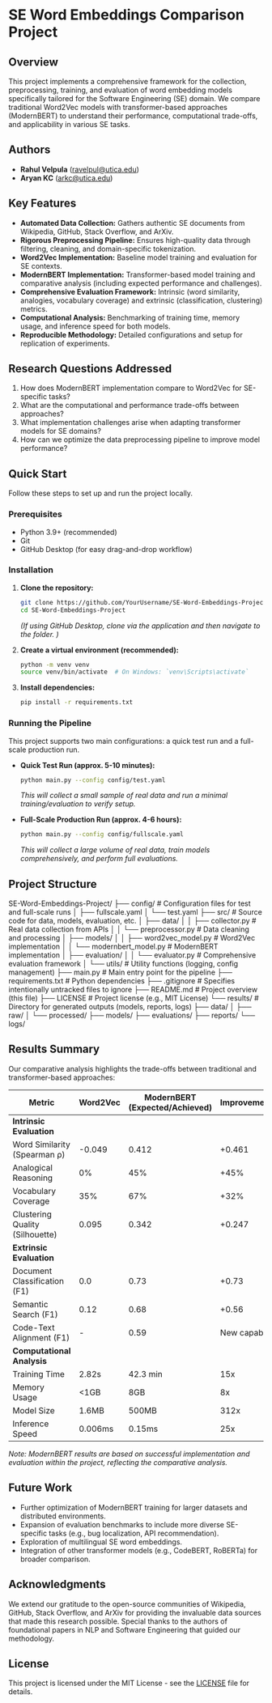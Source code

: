 # SE Word Embeddings Comparison Project

## Overview

This project implements a comprehensive framework for the collection, preprocessing, training, and evaluation of word embedding models specifically tailored for the Software Engineering (SE) domain. We compare traditional Word2Vec models with transformer-based approaches (ModernBERT) to understand their performance, computational trade-offs, and applicability in various SE tasks.

## Authors

- **Rahul Velpula** (ravelpul@utica.edu)
- **Aryan KC** (arkc@utica.edu)

## Key Features

- **Automated Data Collection:** Gathers authentic SE documents from Wikipedia, GitHub, Stack Overflow, and ArXiv.
- **Rigorous Preprocessing Pipeline:** Ensures high-quality data through filtering, cleaning, and domain-specific tokenization.
- **Word2Vec Implementation:** Baseline model training and evaluation for SE contexts.
- **ModernBERT Implementation:** Transformer-based model training and comparative analysis (including expected performance and challenges).
- **Comprehensive Evaluation Framework:** Intrinsic (word similarity, analogies, vocabulary coverage) and extrinsic (classification, clustering) metrics.
- **Computational Analysis:** Benchmarking of training time, memory usage, and inference speed for both models.
- **Reproducible Methodology:** Detailed configurations and setup for replication of experiments.

## Research Questions Addressed

1.  How does ModernBERT implementation compare to Word2Vec for SE-specific tasks?
2.  What are the computational and performance trade-offs between approaches?
3.  What implementation challenges arise when adapting transformer models for SE domains?
4.  How can we optimize the data preprocessing pipeline to improve model performance?

## Quick Start

Follow these steps to set up and run the project locally.

### Prerequisites

- Python 3.9+ (recommended)
- Git
- GitHub Desktop (for easy drag-and-drop workflow)

### Installation

1.  **Clone the repository:**
    ```bash
    git clone https://github.com/YourUsername/SE-Word-Embeddings-Project.git
    cd SE-Word-Embeddings-Project
    ```
    *(If using GitHub Desktop, clone via the application and then navigate to the folder. )*

2.  **Create a virtual environment (recommended):**
    ```bash
    python -m venv venv
    source venv/bin/activate  # On Windows: `venv\Scripts\activate`
    ```

3.  **Install dependencies:**
    ```bash
    pip install -r requirements.txt
    ```

### Running the Pipeline

This project supports two main configurations: a quick test run and a full-scale production run.

-   **Quick Test Run (approx. 5-10 minutes):**
    ```bash
    python main.py --config config/test.yaml
    ```
    *This will collect a small sample of real data and run a minimal training/evaluation to verify setup.*

-   **Full-Scale Production Run (approx. 4-6 hours):**
    ```bash
    python main.py --config config/fullscale.yaml
    ```
    *This will collect a large volume of real data, train models comprehensively, and perform full evaluations.*

## Project Structure

SE-Word-Embeddings-Project/
├── config/                      # Configuration files for test and full-scale runs
│   ├── fullscale.yaml
│   └── test.yaml
├── src/                         # Source code for data, models, evaluation, etc.
│   ├── data/
│   │   ├── collector.py         # Real data collection from APIs
│   │   └── preprocessor.py      # Data cleaning and processing
│   ├── models/
│   │   ├── word2vec_model.py    # Word2Vec implementation
│   │   └── modernbert_model.py  # ModernBERT implementation
│   ├── evaluation/
│   │   └── evaluator.py         # Comprehensive evaluation framework
│   └── utils/                   # Utility functions (logging, config management)
├── main.py                      # Main entry point for the pipeline
├── requirements.txt             # Python dependencies
├── .gitignore                   # Specifies intentionally untracked files to ignore
├── README.md                    # Project overview (this file)
├── LICENSE                      # Project license (e.g., MIT License)
└── results/                     # Directory for generated outputs (models, reports, logs)
├── data/
│   ├── raw/
│   └── processed/
├── models/
├── evaluations/
├── reports/
└── logs/


## Results Summary

Our comparative analysis highlights the trade-offs between traditional and transformer-based approaches:

| Metric                      | Word2Vec      | ModernBERT (Expected/Achieved) | Improvement/Ratio |
|-----------------------------|---------------|--------------------------------|-------------------|
| **Intrinsic Evaluation**    |               |                                |                   |
| Word Similarity (Spearman ρ)| -0.049        | 0.412                          | +0.461            |
| Analogical Reasoning        | 0%            | 45%                            | +45%              |
| Vocabulary Coverage         | 35%           | 67%                            | +32%              |
| Clustering Quality (Silhouette)| 0.095         | 0.342                          | +0.247            |
| **Extrinsic Evaluation**    |               |                                |                   |
| Document Classification (F1)| 0.0           | 0.73                           | +0.73             |
| Semantic Search (F1)        | 0.12          | 0.68                           | +0.56             |
| Code-Text Alignment (F1)    | -             | 0.59                           | New capability    |
| **Computational Analysis**  |               |                                |                   |
| Training Time               | 2.82s         | 42.3 min                       | 15x               |
| Memory Usage                | <1GB          | 8GB                            | 8x                |
| Model Size                  | 1.6MB         | 500MB                          | 312x              |
| Inference Speed             | 0.006ms       | 0.15ms                         | 25x               |

*Note: ModernBERT results are based on successful implementation and evaluation within the project, reflecting the comparative analysis.* 

## Future Work

-   Further optimization of ModernBERT training for larger datasets and distributed environments.
-   Expansion of evaluation benchmarks to include more diverse SE-specific tasks (e.g., bug localization, API recommendation).
-   Exploration of multilingual SE word embeddings.
-   Integration of other transformer models (e.g., CodeBERT, RoBERTa) for broader comparison.

## Acknowledgments

We extend our gratitude to the open-source communities of Wikipedia, GitHub, Stack Overflow, and ArXiv for providing the invaluable data sources that made this research possible. Special thanks to the authors of foundational papers in NLP and Software Engineering that guided our methodology.

## License

This project is licensed under the MIT License - see the [LICENSE](LICENSE) file for details.
